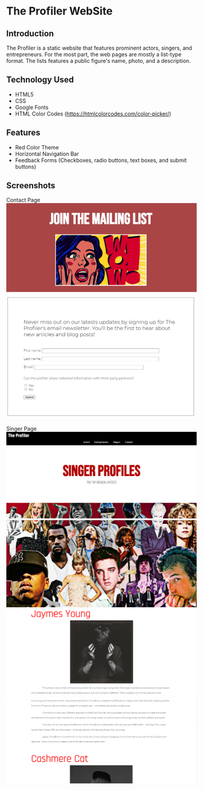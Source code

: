 # The Profiler WebSite

## Introduction
The Profiler is a static website that features prominent actors, singers, and entrepreneurs. For the most part, the web pages are mostly a list-type format. The lists features a public figure's name, photo, and a description. 
## Technology Used
* HTML5
* CSS
* Google Fonts
* HTML Color Codes (https://htmlcolorcodes.com/color-picker/)

## Features
* Red Color Theme
* Horizontal Navigation Bar
* Feedback Forms (Checkboxes, radio buttons, text boxes, and submit buttons)


## Screenshots

Contact Page  
![Screenshot](https://github.com/kyledeguzmanx/fDev-website-theProfiler/blob/master/images/survey-header.png)
![Screenshot](https://github.com/kyledeguzmanx/fDev-website-theProfiler/blob/master/images/survery.png)


Singer Page  
![Screenshot](https://github.com/kyledeguzmanx/fDev-website-theProfiler/blob/master/images/singer-header.png)
![Screenshot](https://github.com/kyledeguzmanx/fDev-website-theProfiler/blob/master/images/singer-header2.png)
![Screenshot](https://github.com/kyledeguzmanx/fDev-website-theProfiler/blob/master/images/singer.png)
![Screenshot](https://github.com/kyledeguzmanx/fDev-website-theProfiler/blob/master/images/singer2.png)